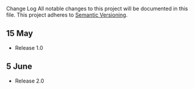 Change Log
All notable changes to this project will be documented in this file.
This project adheres to [Semantic Versioning](http://semver.org/).


## 15 May
- Release 1.0

## 5 June
- Release 2.0
